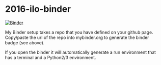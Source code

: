 # 2016-ilo-binder

[![Binder](http://mybinder.org/badge.svg)](http://mybinder.org:/repo/halexand/2016-ilo-binder)

My Binder setup takes a repo that you have defined on your github page. Copy/paste the url of the repo into mybinder.org to generate the binder badge (see above). 

If you open the binder it will automatically generate a run environment that has a terminal and a Python2/3 environment. 




